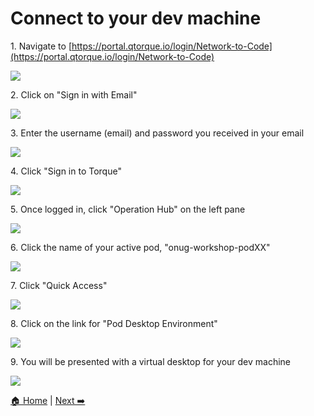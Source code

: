 # Connect to your dev machine


1\. Navigate to [https://portal.qtorque.io/login/Network-to-Code](https://portal.qtorque.io/login/Network-to-Code)

![](https://ajeuwbhvhr.cloudimg.io/https://colony-recorder.s3.amazonaws.com/files/2025-05-23/64799b53-7d32-47f6-ac5d-33f39597bb93/ascreenshot.jpeg?tl_px=45,268&br_px=2797,1807&force_format=jpeg&q=100&width=1120.0)


2\. Click on "Sign in with Email"

![](https://ajeuwbhvhr.cloudimg.io/https://colony-recorder.s3.amazonaws.com/files/2025-05-23/64799b53-7d32-47f6-ac5d-33f39597bb93/ascreenshot.jpeg?tl_px=90,428&br_px=2842,1967&force_format=jpeg&q=100&width=1120.0&wat=1&wat_opacity=1&wat_gravity=northwest&wat_url=https://colony-recorder.s3.amazonaws.com/images/watermarks/FB923C_standard.png&wat_pad=890,277)


3\. Enter the username (email) and password you received in your email

![](https://ajeuwbhvhr.cloudimg.io/https://colony-recorder.s3.amazonaws.com/files/2025-05-23/a5a5fa18-b40c-4049-922a-0ff38c08eb92/ascreenshot.jpeg?tl_px=90,132&br_px=2842,1671&force_format=jpeg&q=100&width=1120.0&wat=1&wat_opacity=1&wat_gravity=northwest&wat_url=https://colony-recorder.s3.amazonaws.com/images/watermarks/FB923C_standard.png&wat_pad=847,277)


4\. Click "Sign in to Torque"

![](https://ajeuwbhvhr.cloudimg.io/https://colony-recorder.s3.amazonaws.com/files/2025-05-23/5c6514f9-8182-4403-81a2-7dfcc46a219d/ascreenshot.jpeg?tl_px=90,486&br_px=2842,2025&force_format=jpeg&q=100&width=1120.0&wat=1&wat_opacity=1&wat_gravity=northwest&wat_url=https://colony-recorder.s3.amazonaws.com/images/watermarks/FB923C_standard.png&wat_pad=882,276)


5\. Once logged in, click "Operation Hub" on the left pane

![](https://ajeuwbhvhr.cloudimg.io/https://colony-recorder.s3.amazonaws.com/files/2025-05-23/3d48cc14-e021-454a-96c8-3410f783798f/ascreenshot.jpeg?tl_px=0,0&br_px=2752,1538&force_format=jpeg&q=100&width=1120.0&wat=1&wat_opacity=1&wat_gravity=northwest&wat_url=https://colony-recorder.s3.amazonaws.com/images/watermarks/FB923C_standard.png&wat_pad=107,95)


6\. Click the name of your active pod, "onug-workshop-podXX"

![](https://ajeuwbhvhr.cloudimg.io/https://colony-recorder.s3.amazonaws.com/files/2025-05-23/9bfdc1fc-3e27-4b03-8a70-e975e7bbe24c/ascreenshot.jpeg?tl_px=0,0&br_px=2752,1538&force_format=jpeg&q=100&width=1120.0&wat=1&wat_opacity=1&wat_gravity=northwest&wat_url=https://colony-recorder.s3.amazonaws.com/images/watermarks/FB923C_standard.png&wat_pad=260,181)


7\. Click "Quick Access"

![](https://ajeuwbhvhr.cloudimg.io/https://colony-recorder.s3.amazonaws.com/files/2025-05-23/985fa675-6645-4c37-adf9-946c3119d1f7/ascreenshot.jpeg?tl_px=90,0&br_px=2842,1538&force_format=jpeg&q=100&width=1120.0&wat=1&wat_opacity=1&wat_gravity=northwest&wat_url=https://colony-recorder.s3.amazonaws.com/images/watermarks/FB923C_standard.png&wat_pad=866,131)


8\. Click on the link for "Pod Desktop Environment"

![](https://ajeuwbhvhr.cloudimg.io/https://colony-recorder.s3.amazonaws.com/files/2025-05-23/79304c4d-bf0d-4c15-b83d-31c040e9c4de/ascreenshot.jpeg?tl_px=90,0&br_px=2842,1538&force_format=jpeg&q=100&width=1120.0&wat=1&wat_opacity=1&wat_gravity=northwest&wat_url=https://colony-recorder.s3.amazonaws.com/images/watermarks/FB923C_standard.png&wat_pad=845,244)


9\. You will be presented with a virtual desktop for your dev machine

![](https://ajeuwbhvhr.cloudimg.io/https://colony-recorder.s3.amazonaws.com/files/2025-05-23/e4e74369-f580-4549-87b0-95c58c46e00a/ascreenshot.jpeg?tl_px=0,0&br_px=2752,1538&force_format=jpeg&q=100&width=1120.0&wat=1&wat_opacity=1&wat_gravity=northwest&wat_url=https://colony-recorder.s3.amazonaws.com/images/watermarks/FB923C_standard.png&wat_pad=156,159)

[🏠 Home](index.md) | [Next ➡️](./00.generate_a_personal_access_token_pat.md)
